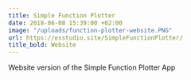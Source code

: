 ```yaml
---
title: Simple Function Plotter
date: 2018-06-08 15:39:00 +02:00
image: "/uploads/function-plotter-website.PNG"
url: https://esstudio.site/SimpleFunctionPlotter/
title_bold: Website
---
```


Website version of the Simple Function Plotter App